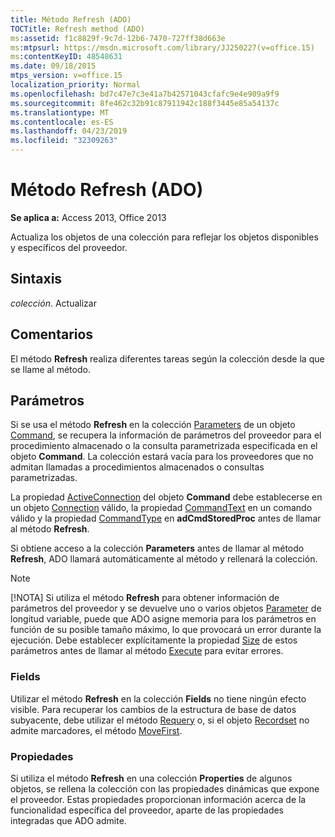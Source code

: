 ```yaml
---
title: Método Refresh (ADO)
TOCTitle: Refresh method (ADO)
ms:assetid: f1c8829f-9c7d-12b6-7470-727ff38d663e
ms:mtpsurl: https://msdn.microsoft.com/library/JJ250227(v=office.15)
ms:contentKeyID: 48548631
ms.date: 09/18/2015
mtps_version: v=office.15
localization_priority: Normal
ms.openlocfilehash: bd7c47e7c3e41a7b42571043cfafc9e4e909a9f9
ms.sourcegitcommit: 8fe462c32b91c87911942c188f3445e85a54137c
ms.translationtype: MT
ms.contentlocale: es-ES
ms.lasthandoff: 04/23/2019
ms.locfileid: "32309263"
---
```

# <a name="refresh-method-ado"></a>Método Refresh (ADO)

**Se aplica a:** Access 2013, Office 2013

Actualiza los objetos de una colección para reflejar los objetos disponibles y específicos del proveedor.

## <a name="syntax"></a>Sintaxis

*colección*. Actualizar

## <a name="remarks"></a>Comentarios

El método **Refresh** realiza diferentes tareas según la colección desde la que se llame al método.

## <a name="parameters"></a>Parámetros

Si se usa el método **Refresh** en la colección [Parameters](command-object-ado.md) de un objeto [Command](parameters-collection-ado.md), se recupera la información de parámetros del proveedor para el procedimiento almacenado o la consulta parametrizada especificada en el objeto **Command**. La colección estará vacía para los proveedores que no admitan llamadas a procedimientos almacenados o consultas parametrizadas.

La propiedad [ActiveConnection](activeconnection-property-ado.md) del objeto **Command** debe establecerse en un objeto [Connection](connection-object-ado.md) válido, la propiedad [CommandText](commandtext-property-ado.md) en un comando válido y la propiedad [CommandType](commandtype-property-ado.md) en **adCmdStoredProc** antes de llamar al método **Refresh**.

Si obtiene acceso a la colección **Parameters** antes de llamar al método **Refresh**, ADO llamará automáticamente al método y rellenará la colección.

> [!NOTE]
> [!NOTA] Si utiliza el método **Refresh** para obtener información de parámetros del proveedor y se devuelve uno o varios objetos [Parameter](parameter-object-ado.md) de longitud variable, puede que ADO asigne memoria para los parámetros en función de su posible tamaño máximo, lo que provocará un error durante la ejecución. Debe establecer explícitamente la propiedad [Size](size-property-ado.md) de estos parámetros antes de llamar al método [Execute](https://docs.microsoft.com/office/vba/access/concepts/miscellaneous/execute-method-ado-command) para evitar errores.

### <a name="fields"></a>Fields

Utilizar el método **Refresh** en la colección **Fields** no tiene ningún efecto visible. Para recuperar los cambios de la estructura de base de datos subyacente, debe utilizar el método [Requery](requery-method-ado.md) o, si el objeto [Recordset](recordset-object-ado.md) no admite marcadores, el método [MoveFirst](movefirst-movelast-movenext-and-moveprevious-methods-ado.md).

### <a name="properties"></a>Propiedades

Si utiliza el método **Refresh** en una colección **Properties** de algunos objetos, se rellena la colección con las propiedades dinámicas que expone el proveedor. Estas propiedades proporcionan información acerca de la funcionalidad específica del proveedor, aparte de las propiedades integradas que ADO admite.

